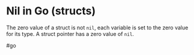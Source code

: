 # Nil in Go (structs)

The zero value of a struct is not `nil`, each variable is set to the zero value for its type. A struct pointer has a zero value of `nil`.

#go